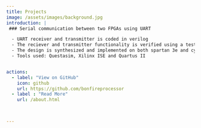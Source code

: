 ```yaml
---
title: Projects
image: /assets/images/background.jpg
introduction: |
 ### Serial communication between two FPGAs using UART

  - UART receiver and transmitter is coded in verilog
  - The reciever and transmitter functionality is verified using a testbench
  - The design is synthesized and implemented on both spartan 3e and cyclone IV FPGA
  - Tools used: Questasim, Xilinx ISE and Quartus II


actions:
  - label: "View on GitHub"
    icon: github
    url: https://github.com/bonfireprocessor
  - label : "Read More"
    url: /about.html

  

---
```



